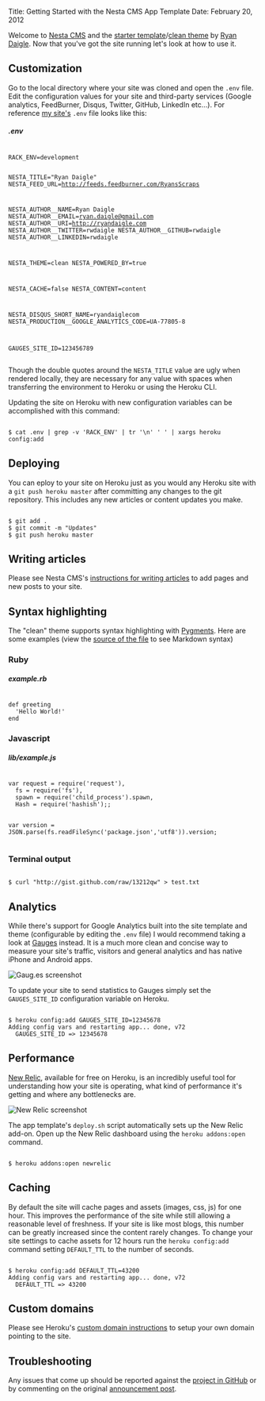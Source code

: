 Title: Getting Started with the Nesta CMS App Template
Date: February 20, 2012

Welcome to [Nesta CMS](http://nestacms.com) and the [starter template](https://github.com/rwdaigle/nesta-app-template)/[clean theme](https://github.com/rwdaigle/nesta-app-template) by [Ryan Daigle](http://ryandaigle.com). Now that you've got the site running let's look at how to use it.

## Customization

Go to the local directory where your site was cloned and open the `.env` file. Edit the configuration values for your site and third-party services (Google analytics, FeedBurner, Disqus, Twitter, GitHub, LinkedIn etc...). For reference [my site's](http://ryandaigle.com) `.env` file looks like this:

<h5 class="file">.env</h5>
<pre lang="text"><code>
RACK_ENV=development

NESTA_TITLE="Ryan Daigle"
NESTA_FEED_URL=http://feeds.feedburner.com/RyansScraps

NESTA_AUTHOR__NAME=Ryan Daigle
NESTA_AUTHOR__EMAIL=ryan.daigle@gmail.com
NESTA_AUTHOR__URI=http://ryandaigle.com
NESTA_AUTHOR__TWITTER=rwdaigle
NESTA_AUTHOR__GITHUB=rwdaigle
NESTA_AUTHOR__LINKEDIN=rwdaigle

NESTA_THEME=clean
NESTA_POWERED_BY=true

NESTA_CACHE=false
NESTA_CONTENT=content

NESTA_DISQUS_SHORT_NAME=ryandaiglecom
NESTA_PRODUCTION__GOOGLE_ANALYTICS_CODE=UA-77805-8

GAUGES_SITE_ID=123456789
</code></pre>

<div class="note">
Though the double quotes around the <code>NESTA_TITLE</code> value are ugly when rendered locally, they are necessary for any value with spaces when transferring the environment to Heroku or using the Heroku CLI.
</div>

Updating the site on Heroku with new configuration variables can be accomplished with this command:

<pre lang="bash"><code>
$ cat .env | grep -v 'RACK_ENV' | tr '\n' ' ' | xargs heroku config:add 
</code></pre>

## Deploying

You can eploy to your site on Heroku just as you would any Heroku site with a `git push heroku master` after committing any changes to the git repository. This includes any new articles or content updates you make.

<pre lang="bash"><code>
$ git add .
$ git commit -m "Updates"
$ git push heroku master
</code></pre>

## Writing articles

Please see Nesta CMS's [instructions for writing articles](http://nestacms.com/docs/creating-content/pages) to add pages and new posts to your site.

## Syntax highlighting

The "clean" theme supports syntax highlighting with [Pygments](http://pygments.org/). Here are some examples (view the [source of the file](https://raw.github.com/rwdaigle/nesta-app-template/master/content/pages/welcome.mdown) to see Markdown syntax)

### Ruby

<h5 class="file">example.rb</h5>
<pre lang='ruby'><code>
def greeting
  'Hello World!'
end
</code></pre>

### Javascript
<h5 class="file">lib/example.js</h5>
<pre lang='javascript'><code>
var request = require('request'),
  fs = require('fs'),
  spawn = require('child_process').spawn,
  Hash = require('hashish');;

var version = JSON.parse(fs.readFileSync('package.json','utf8')).version;
</code></pre>

### Terminal output

<pre lang='bash'><code>
$ curl "http://gist.github.com/raw/13212qw" > test.txt
</code></pre>

## Analytics

While there's support for Google Analytics built into the site template and theme (configurable by editing the `.env` file) I would recommend taking a look at [Gauges](http://get.gaug.es/) instead. It is a much more clean and concise way to measure your site's traffic, visitors and general analytics and has native iPhone and Android apps.

![Gaug.es screenshot](http://f.cl.ly/items/0M1H3W2t3c1j0i2f1o0X/Screen%20Shot%202012-02-22%20at%209.40.53%20PM.png)

To update your site to send statistics to Gauges simply set the `GAUGES_SITE_ID` configuration variable on Heroku.

<pre lang='bash'><code>
$ heroku config:add GAUGES_SITE_ID=12345678
Adding config vars and restarting app... done, v72
  GAUGES_SITE_ID => 12345678
</code></pre>

## Performance

[New Relic](http://newrelic.com), available for free on Heroku, is an incredibly useful tool for understanding how your site is operating, what kind of performance it's getting and where any bottlenecks are.

![New Relic screenshot](http://f.cl.ly/items/0i2m1N3C2U2f070n3q07/Screen%20Shot%202012-02-22%20at%2010.06.48%20PM.png)

The app template's `deploy.sh` script automatically sets up the New Relic add-on. Open up the New Relic dashboard using the `heroku addons:open` command.

<pre lang='bash'><code>
$ heroku addons:open newrelic
</code></pre>

## Caching

By default the site will cache pages and assets (images, css, js) for one hour. This improves the performance of the site while still allowing a reasonable level of freshness. If your site is like most blogs, this number can be greatly increased since the content rarely changes. To change your site settings to cache assets for 12 hours run the `heroku config:add` command setting `DEFAULT_TTL` to the number of seconds.

<pre lang='bash'><code>
$ heroku config:add DEFAULT_TTL=43200
Adding config vars and restarting app... done, v72
  DEFAULT_TTL => 43200
</code></pre>

## Custom domains

Please see Heroku's [custom domain instructions](http://devcenter.heroku.com/articles/custom-domains) to setup your own domain pointing to the site.

## Troubleshooting

Any issues that come up should be reported against the [project in GitHub](https://github.com/rwdaigle/nesta-app-template) or by commenting on the original [announcement post](http://ryandaigle.com/a/deploying-nesta-cms-blog-heroku-cedar-pygments-syntax-highlighting).
